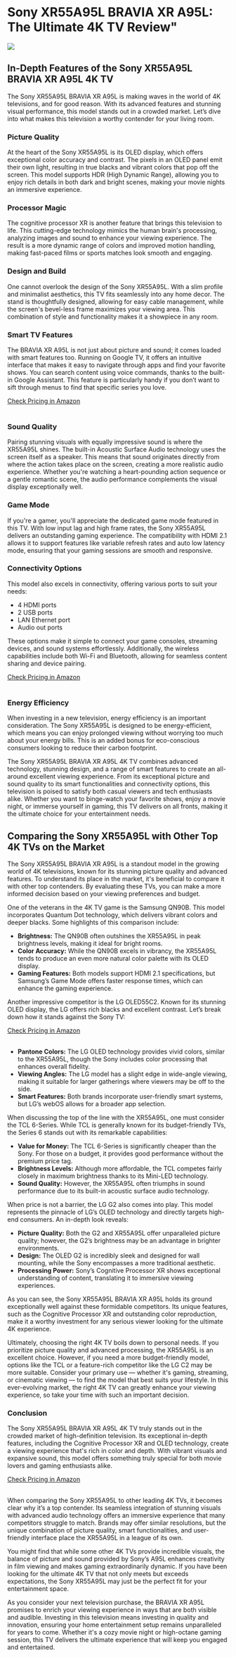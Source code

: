 <h1>Sony XR55A95L BRAVIA XR A95L: The Ultimate 4K TV Review"</h1>
<p><img src="https://articleaigenerator.com/generated_image/Sony-XR55A95L-BRAVIA-XR-A95L-The-Ultimate-4K-TV-Review-1741681171.png"></p>
<h2>In-Depth Features of the Sony XR55A95L BRAVIA XR A95L 4K TV</h2><p>The Sony XR55A95L BRAVIA XR A95L is making waves in the world of 4K televisions, and for good reason. With its advanced features and stunning visual performance, this model stands out in a crowded market. Let’s dive into what makes this television a worthy contender for your living room.</p>
<h3>Picture Quality</h3>
<p>At the heart of the Sony XR55A95L is its OLED display, which offers exceptional color accuracy and contrast. The pixels in an OLED panel emit their own light, resulting in true blacks and vibrant colors that pop off the screen. This model supports HDR (High Dynamic Range), allowing you to enjoy rich details in both dark and bright scenes, making your movie nights an immersive experience.</p>
<h3>Processor Magic</h3>
<p>The cognitive processor XR is another feature that brings this television to life. This cutting-edge technology mimics the human brain's processing, analyzing images and sound to enhance your viewing experience. The result is a more dynamic range of colors and improved motion handling, making fast-paced films or sports matches look smooth and engaging.</p>
<h3>Design and Build</h3>
<p>One cannot overlook the design of the Sony XR55A95L. With a slim profile and minimalist aesthetics, this TV fits seamlessly into any home decor. The stand is thoughtfully designed, allowing for easy cable management, while the screen's bevel-less frame maximizes your viewing area. This combination of style and functionality makes it a showpiece in any room.</p>
<h3>Smart TV Features</h3>
<p>The BRAVIA XR A95L is not just about picture and sound; it comes loaded with smart features too. Running on Google TV, it offers an intuitive interface that makes it easy to navigate through apps and find your favorite shows. You can search content using voice commands, thanks to the built-in Google Assistant. This feature is particularly handy if you don’t want to sift through menus to find that specific series you love.</p>
<a href="https://amzn.to/43zog3q">Check Pricing in Amazon</a><br><br><h3>Sound Quality</h3>
<p>Pairing stunning visuals with equally impressive sound is where the XR55A95L shines. The built-in Acoustic Surface Audio technology uses the screen itself as a speaker. This means that sound originates directly from where the action takes place on the screen, creating a more realistic audio experience. Whether you're watching a heart-pounding action sequence or a gentle romantic scene, the audio performance complements the visual display exceptionally well.</p>
<h3>Game Mode</h3>
<p>If you're a gamer, you'll appreciate the dedicated game mode featured in this TV. With low input lag and high frame rates, the Sony XR55A95L delivers an outstanding gaming experience. The compatibility with HDMI 2.1 allows it to support features like variable refresh rates and auto low latency mode, ensuring that your gaming sessions are smooth and responsive.</p>
<h3>Connectivity Options</h3>
<p>This model also excels in connectivity, offering various ports to suit your needs:</p>
<ul>
    <li>4 HDMI ports</li>
    <li>2 USB ports</li>
    <li>LAN Ethernet port</li>
    <li>Audio out ports</li>
</ul>
<p>These options make it simple to connect your game consoles, streaming devices, and sound systems effortlessly. Additionally, the wireless capabilities include both Wi-Fi and Bluetooth, allowing for seamless content sharing and device pairing.</p>
<a href="https://amzn.to/43zog3q">Check Pricing in Amazon</a><br><br><h3>Energy Efficiency</h3>
<p>When investing in a new television, energy efficiency is an important consideration. The Sony XR55A95L is designed to be energy-efficient, which means you can enjoy prolonged viewing without worrying too much about your energy bills. This is an added bonus for eco-conscious consumers looking to reduce their carbon footprint.</p>
<p>The Sony XR55A95L BRAVIA XR A95L 4K TV combines advanced technology, stunning design, and a range of smart features to create an all-around excellent viewing experience. From its exceptional picture and sound quality to its smart functionalities and connectivity options, this television is poised to satisfy both casual viewers and tech enthusiasts alike. Whether you want to binge-watch your favorite shows, enjoy a movie night, or immerse yourself in gaming, this TV delivers on all fronts, making it the ultimate choice for your entertainment needs.</p><h2>Comparing the Sony XR55A95L with Other Top 4K TVs on the Market</h2><p>The Sony XR55A95L BRAVIA XR A95L is a standout model in the growing world of 4K televisions, known for its stunning picture quality and advanced features. To understand its place in the market, it's beneficial to compare it with other top contenders. By evaluating these TVs, you can make a more informed decision based on your viewing preferences and budget.</p>
<p>One of the veterans in the 4K TV game is the Samsung QN90B. This model incorporates Quantum Dot technology, which delivers vibrant colors and deeper blacks. Some highlights of this comparison include:</p>
<ul>
<li><strong>Brightness:</strong> The QN90B often outshines the XR55A95L in peak brightness levels, making it ideal for bright rooms.</li>
<li><strong>Color Accuracy:</strong> While the QN90B excels in vibrancy, the XR55A95L tends to produce an even more natural color palette with its OLED display.</li>
<li><strong>Gaming Features:</strong> Both models support HDMI 2.1 specifications, but Samsung’s Game Mode offers faster response times, which can enhance the gaming experience.</li>
</ul>
<p>Another impressive competitor is the LG OLED55C2. Known for its stunning OLED display, the LG offers rich blacks and excellent contrast. Let’s break down how it stands against the Sony TV:</p>
<a href="https://amzn.to/43zog3q">Check Pricing in Amazon</a><br><br><ul>
<li><strong>Pantone Colors:</strong> The LG OLED technology provides vivid colors, similar to the XR55A95L, though the Sony includes color processing that enhances overall fidelity.</li>
<li><strong>Viewing Angles:</strong> The LG model has a slight edge in wide-angle viewing, making it suitable for larger gatherings where viewers may be off to the side.</li>
<li><strong>Smart Features:</strong> Both brands incorporate user-friendly smart systems, but LG’s webOS allows for a broader app selection.</li>
</ul>
<p>When discussing the top of the line with the XR55A95L, one must consider the TCL 6-Series. While TCL is generally known for its budget-friendly TVs, the Series 6 stands out with its remarkable capabilities:</p>
<ul>
<li><strong>Value for Money:</strong> The TCL 6-Series is significantly cheaper than the Sony. For those on a budget, it provides good performance without the premium price tag.</li>
<li><strong>Brightness Levels:</strong> Although more affordable, the TCL competes fairly closely in maximum brightness thanks to its Mini-LED technology.</li>
<li><strong>Sound Quality:</strong> However, the XR55A95L often triumphs in sound performance due to its built-in acoustic surface audio technology.</li>
</ul>
<p>When price is not a barrier, the LG G2 also comes into play. This model represents the pinnacle of LG’s OLED technology and directly targets high-end consumers. An in-depth look reveals:</p>
<ul>
<li><strong>Picture Quality:</strong> Both the G2 and XR55A95L offer unparalleled picture quality; however, the G2’s brightness may be an advantage in brighter environments.</li>
<li><strong>Design:</strong> The OLED G2 is incredibly sleek and designed for wall mounting, while the Sony encompasses a more traditional aesthetic.</li>
<li><strong>Processing Power:</strong> Sony’s Cognitive Processor XR shows exceptional understanding of content, translating it to immersive viewing experiences.</li>
</ul>
<p>As you can see, the Sony XR55A95L BRAVIA XR A95L holds its ground exceptionally well against these formidable competitors. Its unique features, such as the Cognitive Processor XR and outstanding color reproduction, make it a worthy investment for any serious viewer looking for the ultimate 4K experience.</p>
<p>Ultimately, choosing the right 4K TV boils down to personal needs. If you prioritize picture quality and advanced processing, the XR55A95L is an excellent choice. However, if you need a more budget-friendly model, options like the TCL or a feature-rich competitor like the LG C2 may be more suitable. Consider your primary use — whether it's gaming, streaming, or cinematic viewing — to find the model that best suits your lifestyle. In this ever-evolving market, the right 4K TV can greatly enhance your viewing experience, so take your time with such an important decision.</p><h3>Conclusion</h3><p>The Sony XR55A95L BRAVIA XR A95L 4K TV truly stands out in the crowded market of high-definition television. Its exceptional in-depth features, including the Cognitive Processor XR and OLED technology, create a viewing experience that's rich in color and depth. With vibrant visuals and expansive sound, this model offers something truly special for both movie lovers and gaming enthusiasts alike.</p>
<a href="https://amzn.to/43zog3q">Check Pricing in Amazon</a><br><br><p>When comparing the Sony XR55A95L to other leading 4K TVs, it becomes clear why it’s a top contender. Its seamless integration of stunning visuals with advanced audio technology offers an immersive experience that many competitors struggle to match. Brands may offer similar resolutions, but the unique combination of picture quality, smart functionalities, and user-friendly interface place the XR55A95L in a league of its own.</p>
<p>You might find that while some other 4K TVs provide incredible visuals, the balance of picture and sound provided by Sony’s A95L enhances creativity in film viewing and makes gaming extraordinarily dynamic. If you have been looking for the ultimate 4K TV that not only meets but exceeds expectations, the Sony XR55A95L may just be the perfect fit for your entertainment space.</p>
<p>As you consider your next television purchase, the BRAVIA XR A95L promises to enrich your viewing experience in ways that are both visible and audible. Investing in this television means investing in quality and innovation, ensuring your home entertainment setup remains unparalleled for years to come. Whether it's a cozy movie night or high-octane gaming session, this TV delivers the ultimate experience that will keep you engaged and entertained.</p>
